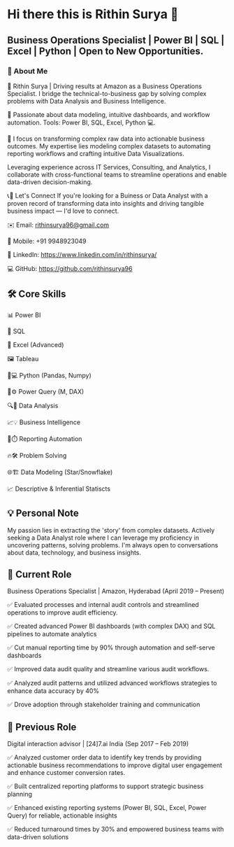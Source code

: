 # Hi there this is Rithin Surya 👋
## Business Operations Specialist | Power BI | SQL | Excel | Python | Open to New Opportunities.
### 🔎 About Me

🚀 Rithin Surya | Driving results at Amazon as a Business Operations Specialist. I bridge the technical-to-business gap by solving complex problems with Data Analysis and Business Intelligence. 

🌟 Passionate about data modeling, intuitive dashboards, and workflow automation. Tools: Power BI, SQL, Excel, Python 💻.

🎯 I focus on transforming complex raw data into actionable business outcomes. My expertise lies modeling complex datasets to automating reporting workflows and crafting intuitive Data Visualizations.

Leveraging experience across IT Services, Consulting, and Analytics, I collaborate with cross-functional teams to streamline operations and enable data-driven decision-making.

📞📧 Let's Connect If you're looking for a Buiness or Data Analyst with a proven record of transforming data into insights and driving tangible business impact — I'd love to connect.

✉️ Email: rithinsurya96@gmail.com

📱 Mobile: +91 9948923049

🔗 LinkedIn: https://www.linkedin.com/in/rithinsurya/

💻 GitHub: https://github.com/rithinsurya96

## 🛠️ Core Skills

📊 Power BI

💾 SQL

🧾 Excel (Advanced)

🖼️ Tableau

🐍💻 Python (Pandas, Numpy)

🔌⚙️ Power Query (M, DAX)

🔍🧠 Data Analysis

📈💡 Business Intelligence

🤖⏱️ Reporting Automation

🔥🛠️ Problem Solving

🌐🏗️ Data Modeling (Star/Snowflake)

📈 Descriptive & Inferential Statiscts

## 💡 Personal Note 
My passion lies in extracting the 'story' from complex datasets. Actively seeking a Data Analyst role where I can leverage my proficiency in uncovering patterns, solving problems. I'm always open to conversations about data, technology, and business insights.

## 💼 Current Role 
Business Operations Specialist | Amazon, Hyderabad (April 2019 – Present) 

✅ Evaluated processes and internal audit controls and streamlined operations to improve audit efficiency.

✅ Created advanced Power BI dashboards (with complex DAX) and SQL pipelines to automate analytics

✅ Cut manual reporting time by 90% through automation and self-serve dashboards

✅ Improved data audit quality and streamline various audit workflows.

✅ Analyzed audit patterns and utilized advanced workflows strategies to enhance data accuracy by 40% 

✅ Drove adoption through stakeholder training and communication

## 💼 Previous Role 
Digital interaction advisor | [24]7.ai India (Sep 2017 – Feb 2019)

✅ Analyzed customer order data to identify key trends by providing actionable business recommendations to improve digital user engagement and enhance customer conversion rates.

✅ Built centralized reporting platforms to support strategic business planning 

✅ Enhanced existing reporting systems (Power BI, SQL, Excel, Power Query) for reliable, actionable insights 

✅ Reduced turnaround times by 30% and empowered business teams with data-driven solutions
